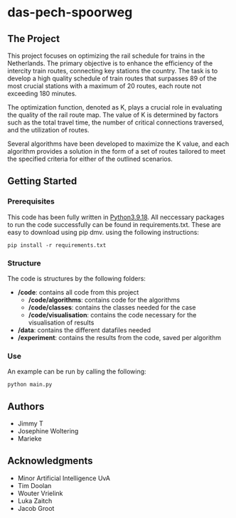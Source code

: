 # das-pech-spoorweg

## The Project

This project focuses on optimizing the rail schedule for trains in the Netherlands. The primary objective is to enhance the efficiency of the intercity train routes, connecting key stations the country. The task is to develop a high quality schedule of train routes that surpasses 89 of the most crucial stations with a maximum of 20 routes, each route not exceeding 180 minutes. 

The optimization function, denoted as K, plays a crucial role in evaluating the quality of the rail route map. The value of K is determined by factors such as the total travel time, the number of critical connections traversed, and the utilization of routes. 

Several algorithms have been developed to maximize the K value, and each algorithm provides a solution in the form of a set of routes tailored to meet the specified criteria for either of the outlined scenarios. 


## Getting Started

### Prerequisites

This code has been fully written in [Python3.9.18](https://www.python.org/downloads/). All neccessary packages to run the code successfully can be found in requirements.txt. These are easy to download using pip dmv. using the following instructions:

```
pip install -r requirements.txt
```

### Structure

The code is structures by the following folders:

- **/code**: contains all code from this project
  - **/code/algorithms**: contains code for the algorithms
  - **/code/classes**: contains the classes needed for the case
  - **/code/visualisation**: contains the code necessary for the visualisation of results
- **/data**: contains the different datafiles needed
- **/experiment**: contains the results from the code, saved per algorithm


### Use

An example can be run by calling the following:

```
python main.py
```

## Authors

* Jimmy T
* Josephine Woltering
* Marieke 

## Acknowledgments 

* Minor Artificial Intelligence UvA
* Tim Doolan 
* Wouter Vrielink
* Luka Zaitch
* Jacob Groot